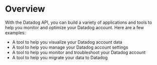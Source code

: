 # Overview

With the Datadog API, you can build a variety of applications and tools to help
you monitor and optimize your Datadog account. Here are a few examples:

- A tool to help you visualize your Datadog account data
- A tool to help you manage your Datadog account settings
- A tool to help you monitor and troubleshoot your Datadog account
- A tool to help you migrate your data to Datadog
